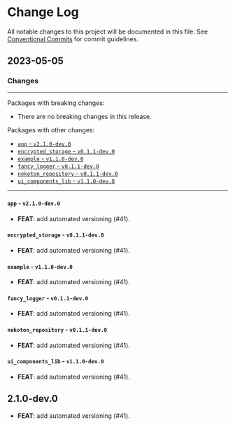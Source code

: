 # Change Log

All notable changes to this project will be documented in this file.
See [Conventional Commits](https://conventionalcommits.org) for commit guidelines.

## 2023-05-05

### Changes

---

Packages with breaking changes:

 - There are no breaking changes in this release.

Packages with other changes:

 - [`app` - `v2.1.0-dev.0`](#app---v210-dev0)
 - [`encrypted_storage` - `v0.1.1-dev.0`](#encrypted_storage---v011-dev0)
 - [`example` - `v1.1.0-dev.0`](#example---v110-dev0)
 - [`fancy_logger` - `v0.1.1-dev.0`](#fancy_logger---v011-dev0)
 - [`nekoton_repository` - `v0.1.1-dev.0`](#nekoton_repository---v011-dev0)
 - [`ui_components_lib` - `v1.1.0-dev.0`](#ui_components_lib---v110-dev0)

---

#### `app` - `v2.1.0-dev.0`

 - **FEAT**: add automated versioning (#41).

#### `encrypted_storage` - `v0.1.1-dev.0`

 - **FEAT**: add automated versioning (#41).

#### `example` - `v1.1.0-dev.0`

 - **FEAT**: add automated versioning (#41).

#### `fancy_logger` - `v0.1.1-dev.0`

 - **FEAT**: add automated versioning (#41).

#### `nekoton_repository` - `v0.1.1-dev.0`

 - **FEAT**: add automated versioning (#41).

#### `ui_components_lib` - `v1.1.0-dev.0`

 - **FEAT**: add automated versioning (#41).

## 2.1.0-dev.0

 - **FEAT**: add automated versioning (#41).

